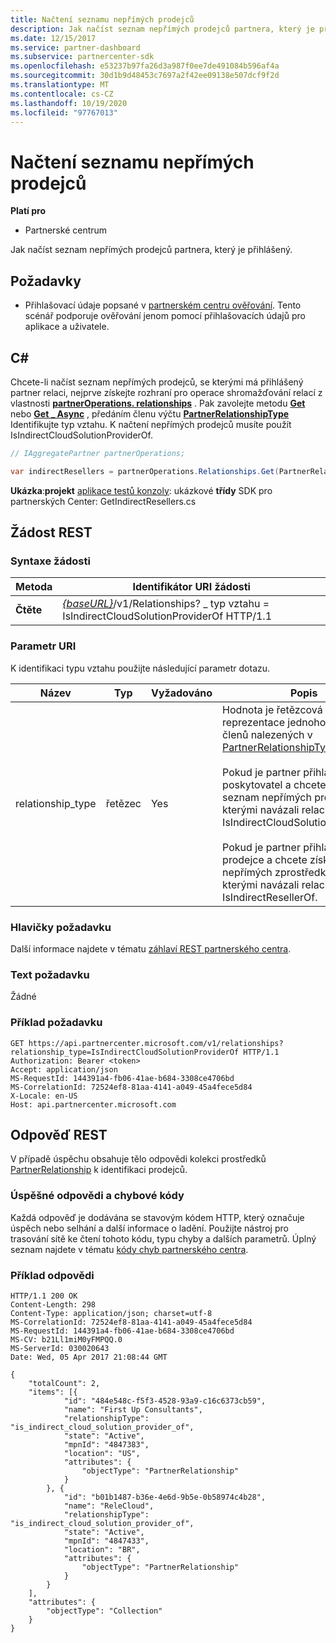 ```yaml
---
title: Načtení seznamu nepřímých prodejců
description: Jak načíst seznam nepřímých prodejců partnera, který je přihlášený.
ms.date: 12/15/2017
ms.service: partner-dashboard
ms.subservice: partnercenter-sdk
ms.openlocfilehash: e53237b97fa26d3a987f0ee7de491084b596af4a
ms.sourcegitcommit: 30d1b9d48453c7697a2f42ee09138e507dcf9f2d
ms.translationtype: MT
ms.contentlocale: cs-CZ
ms.lasthandoff: 10/19/2020
ms.locfileid: "97767013"
---
```

# <a name="retrieve-a-list-of-indirect-resellers"></a>Načtení seznamu nepřímých prodejců

**Platí pro**

- Partnerské centrum

Jak načíst seznam nepřímých prodejců partnera, který je přihlášený.

## <a name="prerequisites"></a>Požadavky

- Přihlašovací údaje popsané v [partnerském centru ověřování](partner-center-authentication.md). Tento scénář podporuje ověřování jenom pomocí přihlašovacích údajů pro aplikace a uživatele.

## <a name="c"></a>C\#

Chcete-li načíst seznam nepřímých prodejců, se kterými má přihlášený partner relaci, nejprve získejte rozhraní pro operace shromažďování relací z vlastnosti [**partnerOperations. relationships**](/dotnet/api/microsoft.store.partnercenter.ipartner.relationships) . Pak zavolejte metodu [**Get**](/dotnet/api/microsoft.store.partnercenter.relationships.irelationshipcollection.get) nebo [**Get \_ Async**](/dotnet/api/microsoft.store.partnercenter.relationships.irelationshipcollection.getasync) , předáním členu výčtu [**PartnerRelationshipType**](/dotnet/api/microsoft.store.partnercenter.models.relationships.partnerrelationshiptype) Identifikujte typ vztahu. K načtení nepřímých prodejců musíte použít IsIndirectCloudSolutionProviderOf.

``` csharp
// IAggregatePartner partnerOperations;

var indirectResellers = partnerOperations.Relationships.Get(PartnerRelationshipType.IsIndirectCloudSolutionProviderOf);
```

**Ukázka**:**projekt** [aplikace testů konzoly](console-test-app.md): ukázkové **třídy** SDK pro partnerských Center: GetIndirectResellers.cs

## <a name="rest-request"></a>Žádost REST

### <a name="request-syntax"></a>Syntaxe žádosti

| Metoda  | Identifikátor URI žádosti                                                                                                                |
|---------|----------------------------------------------------------------------------------------------------------------------------|
| **Čtěte** | [*{baseURL}*](partner-center-rest-urls.md)/v1/Relationships? \_ typ vztahu = IsIndirectCloudSolutionProviderOf HTTP/1.1 |

### <a name="uri-parameter"></a>Parametr URI

K identifikaci typu vztahu použijte následující parametr dotazu.

| Název               | Typ    | Vyžadováno  | Popis                         |
|--------------------|---------|-----------|-------------------------------------|
| relationship_type  | řetězec  | Yes       | Hodnota je řetězcová reprezentace jednoho z názvů členů nalezených v [PartnerRelationshipType](/dotnet/api/microsoft.store.partnercenter.models.relationships.partnerrelationshiptype).<br/><br/> Pokud je partner přihlášený jako poskytovatel a chcete získat seznam nepřímých prodejců, se kterými navázali relaci, použijte IsIndirectCloudSolutionProviderOf.<br/><br/> Pokud je partner přihlášený jako prodejce a chcete získat seznam nepřímých zprostředkovatelů, se kterými navázali relaci, použijte IsIndirectResellerOf.    |

### <a name="request-headers"></a>Hlavičky požadavku

Další informace najdete v tématu [záhlaví REST partnerského centra](headers.md).

### <a name="request-body"></a>Text požadavku

Žádné

### <a name="request-example"></a>Příklad požadavku

```http
GET https://api.partnercenter.microsoft.com/v1/relationships?relationship_type=IsIndirectCloudSolutionProviderOf HTTP/1.1
Authorization: Bearer <token>
Accept: application/json
MS-RequestId: 144391a4-fb06-41ae-b684-3308ce4706bd
MS-CorrelationId: 72524ef8-81aa-4141-a049-45a4fece5d84
X-Locale: en-US
Host: api.partnercenter.microsoft.com
```

## <a name="rest-response"></a>Odpověď REST

V případě úspěchu obsahuje tělo odpovědi kolekci prostředků [PartnerRelationship](relationships-resources.md) k identifikaci prodejců.

### <a name="response-success-and-error-codes"></a>Úspěšné odpovědi a chybové kódy

Každá odpověď je dodávána se stavovým kódem HTTP, který označuje úspěch nebo selhání a další informace o ladění. Použijte nástroj pro trasování sítě ke čtení tohoto kódu, typu chyby a dalších parametrů. Úplný seznam najdete v tématu [kódy chyb partnerského centra](error-codes.md).

### <a name="response-example"></a>Příklad odpovědi

```http
HTTP/1.1 200 OK
Content-Length: 298
Content-Type: application/json; charset=utf-8
MS-CorrelationId: 72524ef8-81aa-4141-a049-45a4fece5d84
MS-RequestId: 144391a4-fb06-41ae-b684-3308ce4706bd
MS-CV: b21Ll1miM0yFMPQQ.0
MS-ServerId: 030020643
Date: Wed, 05 Apr 2017 21:08:44 GMT

{
    "totalCount": 2,
    "items": [{
            "id": "484e548c-f5f3-4528-93a9-c16c6373cb59",
            "name": "First Up Consultants",
            "relationshipType": "is_indirect_cloud_solution_provider_of",
            "state": "Active",
            "mpnId": "4847383",
            "location": "US",
            "attributes": {
                "objectType": "PartnerRelationship"
            }
        }, {
            "id": "b01b1487-b36e-4e6d-9b5e-0b58974c4b28",
            "name": "ReleCloud",
            "relationshipType": "is_indirect_cloud_solution_provider_of",
            "state": "Active",
            "mpnId": "4847433",
            "location": "BR",
            "attributes": {
                "objectType": "PartnerRelationship"
            }
        }
    ],
    "attributes": {
        "objectType": "Collection"
    }
}
```